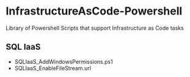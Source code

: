 # InfrastructureAsCode-Powershell
Library of Powershell Scripts that support Infrastructure as Code tasks

## SQL IaaS
- SQLIaaS_AddWindowsPermissions.ps1
- SQLIaaS_EnableFileStream.url

